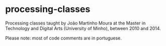 # processing-classes
Processing classes taught by João Martinho Moura at the Master in Technology and Digital Arts (University of Minho), between 2010 and 2014.

Please note: most of code comments are in portuguese.


